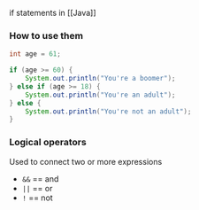 
if statements in [[Java]]

### How to use them

```java
int age = 61;

if (age >= 60) {
	System.out.println("You're a boomer");
} else if (age >= 18) {
	System.out.println("You're an adult");
} else {
	System.out.println("You're not an adult");
}
```

### Logical operators

Used to connect two or more expressions
- ``&&`` == and
- ``||`` == or
- ``!`` == not
